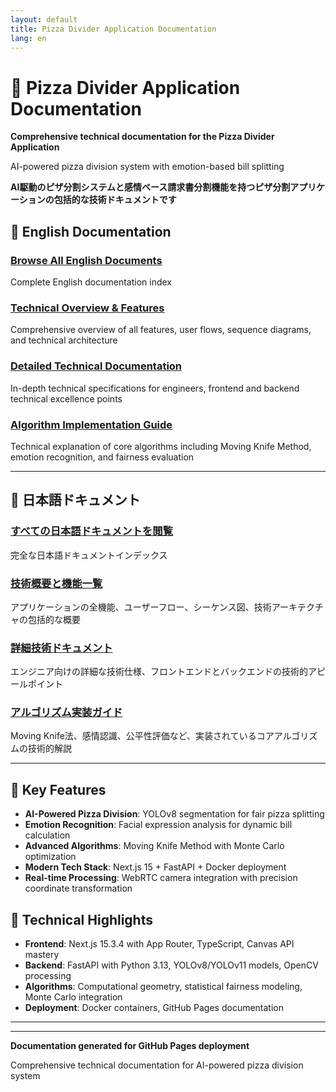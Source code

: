 ```yaml
---
layout: default
title: Pizza Divider Application Documentation
lang: en
---
```


# 🍕 Pizza Divider Application Documentation

**Comprehensive technical documentation for the Pizza Divider Application**

AI-powered pizza division system with emotion-based bill splitting

**AI駆動のピザ分割システムと感情ベース請求書分割機能を持つピザ分割アプリケーションの包括的な技術ドキュメントです**

## 📖 English Documentation

### [Browse All English Documents](./en/)
Complete English documentation index

### [Technical Overview & Features](./en/pizza-divider-technical-overview)
Comprehensive overview of all features, user flows, sequence diagrams, and technical architecture

### [Detailed Technical Documentation](./en/pizza-divider-detailed-technical-documentation)
In-depth technical specifications for engineers, frontend and backend technical excellence points

### [Algorithm Implementation Guide](./en/pizza-divider-algorithm-explained)
Technical explanation of core algorithms including Moving Knife Method, emotion recognition, and fairness evaluation

---

## 📖 日本語ドキュメント

### [すべての日本語ドキュメントを閲覧](./ja/)
完全な日本語ドキュメントインデックス

### [技術概要と機能一覧](./ja/pizza-divider-technical-overview)
アプリケーションの全機能、ユーザーフロー、シーケンス図、技術アーキテクチャの包括的な概要

### [詳細技術ドキュメント](./ja/pizza-divider-detailed-technical-documentation)
エンジニア向けの詳細な技術仕様、フロントエンドとバックエンドの技術的アピールポイント

### [アルゴリズム実装ガイド](./ja/pizza-divider-algorithm-explained)
Moving Knife法、感情認識、公平性評価など、実装されているコアアルゴリズムの技術的解説

---

## 🚀 Key Features

- **AI-Powered Pizza Division**: YOLOv8 segmentation for fair pizza splitting
- **Emotion Recognition**: Facial expression analysis for dynamic bill calculation  
- **Advanced Algorithms**: Moving Knife Method with Monte Carlo optimization
- **Modern Tech Stack**: Next.js 15 + FastAPI + Docker deployment
- **Real-time Processing**: WebRTC camera integration with precision coordinate transformation

## 🔧 Technical Highlights

- **Frontend**: Next.js 15.3.4 with App Router, TypeScript, Canvas API mastery
- **Backend**: FastAPI with Python 3.13, YOLOv8/YOLOv11 models, OpenCV processing
- **Algorithms**: Computational geometry, statistical fairness modeling, Monte Carlo integration
- **Deployment**: Docker containers, GitHub Pages documentation

---

---

**Documentation generated for GitHub Pages deployment**

Comprehensive technical documentation for AI-powered pizza division system